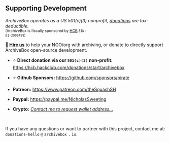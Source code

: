 ## Supporting Development

*ArchiveBox operates as a US 501(c)(3) nonprofit, <a href="https://hcb.hackclub.com/donations/start/archivebox">donations</a> are tax-deductible.*  
<sub>(ArchiveBox is fiscally sponsored by <a href="https://hackclub.com/hcb?ref=donation">HCB</a> <code>EIN: 81-2908499</code>)</sub>
<br/>

**💬 [Hire us](https://docs.sweeting.me/s/archivebox-consulting-services)** to help your NGO/org with archiving, or donate to directly support ArchiveBox open-source development.

- ⭐️ **Direct donation via our `501(c)(3)` non-profit:** https://hcb.hackclub.com/donations/start/archivebox  

- ⭐️ **Github Sponsors:** https://github.com/sponsors/pirate

- **Patreon:** https://www.patreon.com/theSquashSH

- **Paypal:** https://paypal.me/NicholasSweeting

- **Crypto:** *[Contact me to request wallet address...](https://zulip.archivebox.io/#narrow/dm/284-Nick-Sweeting)*
 
<br/>

If you have any questions or want to partner with this project, contact me at: `donations-hello` `@` `archivebox` `.` `io`.